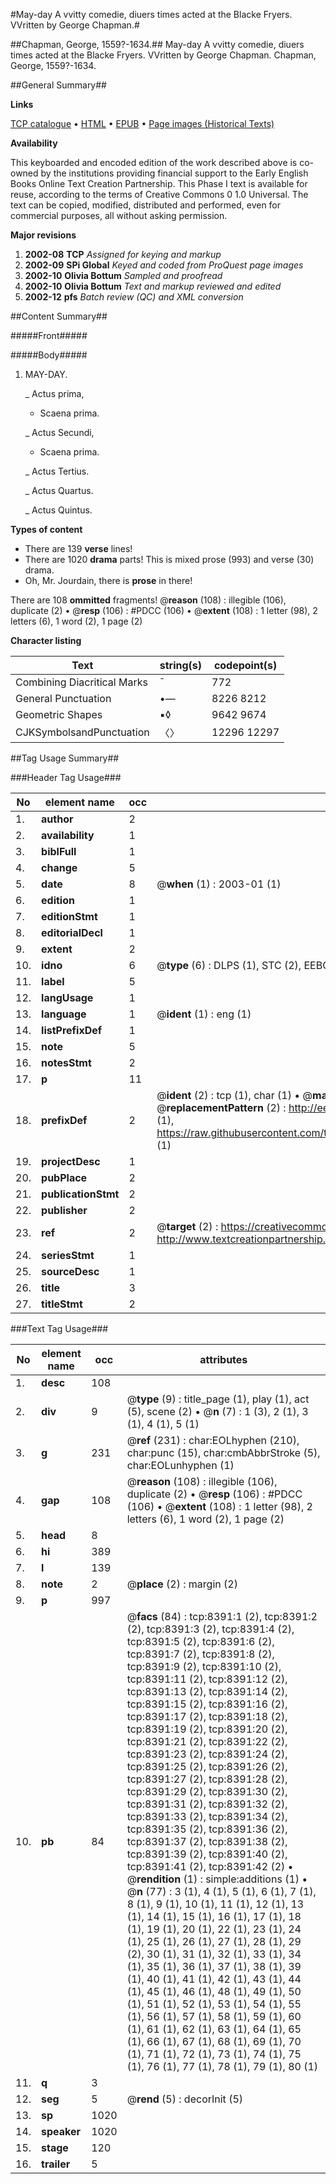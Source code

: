 #May-day A vvitty comedie, diuers times acted at the Blacke Fryers. VVritten by George Chapman.#

##Chapman, George, 1559?-1634.##
May-day A vvitty comedie, diuers times acted at the Blacke Fryers. VVritten by George Chapman.
Chapman, George, 1559?-1634.

##General Summary##

**Links**

[TCP catalogue](http://www.ota.ox.ac.uk/tcp/)  • 
[HTML](http://tei.it.ox.ac.uk/tcp/Texts-HTML/free/A18/A18415.html)  • 
[EPUB](http://tei.it.ox.ac.uk/tcp/Texts-EPUB/free/A18/A18415.epub) • 
[Page images (Historical Texts)](https://data.historicaltexts.jisc.ac.uk/view?pubId=eebo-99843645e&pageId=eebo-99843645e-8391-1)

**Availability**

This keyboarded and encoded edition of the
	       work described above is co-owned by the institutions
	       providing financial support to the Early English Books
	       Online Text Creation Partnership. This Phase I text is
	       available for reuse, according to the terms of Creative
	       Commons 0 1.0 Universal. The text can be copied,
	       modified, distributed and performed, even for
	       commercial purposes, all without asking permission.

**Major revisions**

1. __2002-08__ __TCP__ *Assigned for keying and markup*
1. __2002-09__ __SPi Global__ *Keyed and coded from ProQuest page images*
1. __2002-10__ __Olivia Bottum__ *Sampled and proofread*
1. __2002-10__ __Olivia Bottum__ *Text and markup reviewed and edited*
1. __2002-12__ __pfs__ *Batch review (QC) and XML conversion*

##Content Summary##

#####Front#####

#####Body#####

1. MAY-DAY.

    _ Actus prima,

      * Scaena prima.

    _ Actus Secundi,

      * Scaena prima.

    _ Actus Tertius.

    _ Actus Quartus.

    _ Actus Quintus.

**Types of content**

  * There are 139 **verse** lines!
  * There are 1020 **drama** parts! This is mixed prose (993) and verse (30) drama.
  * Oh, Mr. Jourdain, there is **prose** in there!

There are 108 **ommitted** fragments! 
 @__reason__ (108) : illegible (106), duplicate (2)  •  @__resp__ (106) : #PDCC (106)  •  @__extent__ (108) : 1 letter (98), 2 letters (6), 1 word (2), 1 page (2)

**Character listing**


|Text|string(s)|codepoint(s)|
|---|---|---|
|Combining             Diacritical Marks|̄|772|
|General Punctuation|•—|8226 8212|
|Geometric Shapes|▪◊|9642 9674|
|CJKSymbolsandPunctuation|〈〉|12296 12297|

##Tag Usage Summary##

###Header Tag Usage###

|No|element name|occ|attributes|
|---|---|---|---|
|1.|__author__|2||
|2.|__availability__|1||
|3.|__biblFull__|1||
|4.|__change__|5||
|5.|__date__|8| @__when__ (1) : 2003-01 (1)|
|6.|__edition__|1||
|7.|__editionStmt__|1||
|8.|__editorialDecl__|1||
|9.|__extent__|2||
|10.|__idno__|6| @__type__ (6) : DLPS (1), STC (2), EEBO-CITATION (1), PROQUEST (1), VID (1)|
|11.|__label__|5||
|12.|__langUsage__|1||
|13.|__language__|1| @__ident__ (1) : eng (1)|
|14.|__listPrefixDef__|1||
|15.|__note__|5||
|16.|__notesStmt__|2||
|17.|__p__|11||
|18.|__prefixDef__|2| @__ident__ (2) : tcp (1), char (1)  •  @__matchPattern__ (2) : ([0-9\-]+):([0-9IVX]+) (1), (.+) (1)  •  @__replacementPattern__ (2) : http://eebo.chadwyck.com/downloadtiff?vid=$1&page=$2 (1), https://raw.githubusercontent.com/textcreationpartnership/Texts/master/tcpchars.xml#$1 (1)|
|19.|__projectDesc__|1||
|20.|__pubPlace__|2||
|21.|__publicationStmt__|2||
|22.|__publisher__|2||
|23.|__ref__|2| @__target__ (2) : https://creativecommons.org/publicdomain/zero/1.0/ (1), http://www.textcreationpartnership.org/docs/. (1)|
|24.|__seriesStmt__|1||
|25.|__sourceDesc__|1||
|26.|__title__|3||
|27.|__titleStmt__|2||


###Text Tag Usage###

|No|element name|occ|attributes|
|---|---|---|---|
|1.|__desc__|108||
|2.|__div__|9| @__type__ (9) : title_page (1), play (1), act (5), scene (2)  •  @__n__ (7) : 1 (3), 2 (1), 3 (1), 4 (1), 5 (1)|
|3.|__g__|231| @__ref__ (231) : char:EOLhyphen (210), char:punc (15), char:cmbAbbrStroke (5), char:EOLunhyphen (1)|
|4.|__gap__|108| @__reason__ (108) : illegible (106), duplicate (2)  •  @__resp__ (106) : #PDCC (106)  •  @__extent__ (108) : 1 letter (98), 2 letters (6), 1 word (2), 1 page (2)|
|5.|__head__|8||
|6.|__hi__|389||
|7.|__l__|139||
|8.|__note__|2| @__place__ (2) : margin (2)|
|9.|__p__|997||
|10.|__pb__|84| @__facs__ (84) : tcp:8391:1 (2), tcp:8391:2 (2), tcp:8391:3 (2), tcp:8391:4 (2), tcp:8391:5 (2), tcp:8391:6 (2), tcp:8391:7 (2), tcp:8391:8 (2), tcp:8391:9 (2), tcp:8391:10 (2), tcp:8391:11 (2), tcp:8391:12 (2), tcp:8391:13 (2), tcp:8391:14 (2), tcp:8391:15 (2), tcp:8391:16 (2), tcp:8391:17 (2), tcp:8391:18 (2), tcp:8391:19 (2), tcp:8391:20 (2), tcp:8391:21 (2), tcp:8391:22 (2), tcp:8391:23 (2), tcp:8391:24 (2), tcp:8391:25 (2), tcp:8391:26 (2), tcp:8391:27 (2), tcp:8391:28 (2), tcp:8391:29 (2), tcp:8391:30 (2), tcp:8391:31 (2), tcp:8391:32 (2), tcp:8391:33 (2), tcp:8391:34 (2), tcp:8391:35 (2), tcp:8391:36 (2), tcp:8391:37 (2), tcp:8391:38 (2), tcp:8391:39 (2), tcp:8391:40 (2), tcp:8391:41 (2), tcp:8391:42 (2)  •  @__rendition__ (1) : simple:additions (1)  •  @__n__ (77) : 3 (1), 4 (1), 5 (1), 6 (1), 7 (1), 8 (1), 9 (1), 10 (1), 11 (1), 12 (1), 13 (1), 14 (1), 15 (1), 16 (1), 17 (1), 18 (1), 19 (1), 20 (1), 22 (1), 23 (1), 24 (1), 25 (1), 26 (1), 27 (1), 28 (1), 29 (2), 30 (1), 31 (1), 32 (1), 33 (1), 34 (1), 35 (1), 36 (1), 37 (1), 38 (1), 39 (1), 40 (1), 41 (1), 42 (1), 43 (1), 44 (1), 45 (1), 46 (1), 48 (1), 49 (1), 50 (1), 51 (1), 52 (1), 53 (1), 54 (1), 55 (1), 56 (1), 57 (1), 58 (1), 59 (1), 60 (1), 61 (1), 62 (1), 63 (1), 64 (1), 65 (1), 66 (1), 67 (1), 68 (1), 69 (1), 70 (1), 71 (1), 72 (1), 73 (1), 74 (1), 75 (1), 76 (1), 77 (1), 78 (1), 79 (1), 80 (1)|
|11.|__q__|3||
|12.|__seg__|5| @__rend__ (5) : decorInit (5)|
|13.|__sp__|1020||
|14.|__speaker__|1020||
|15.|__stage__|120||
|16.|__trailer__|5||
